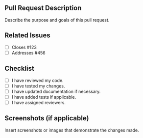 ## Pull Request Description

Describe the purpose and goals of this pull request.

## Related Issues

- [ ] Closes #123
- [ ] Addresses #456

## Checklist

- [ ] I have reviewed my code.
- [ ] I have tested my changes.
- [ ] I have updated documentation if necessary.
- [ ] I have added tests if applicable.
- [ ] I have assigned reviewers.

## Screenshots (if applicable)

Insert screenshots or images that demonstrate the changes made.
